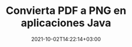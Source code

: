 ---
############################# Static ############################
layout: "autogen-gist"
date: 2021-10-02T14:22:14+03:00
draft: false
path: "es/total/java/conversion/pdf-to-png/"
other_out_formats: "DOC DOCX DOCM DOT DOTX DOTM TXT RTF HTML HTM MHTML MHT XLS XLSX XLSM XLSB XLT XLTX XLTM XLAM CSV TSV DIF SXC FODS PPT PPTX PPTM PPS PPSX PPSM POT POTX POTM ODT OTT OTP ODP ODS EMZ WMZ SVG SVGZ XPS TEX DCM WMF EMF BMP PNG GIF JPEG TIFF ICO WEBP JP2 TGA PSB PSD EPUB MD DICOM FODP JPG"
ad_headline: "Convertir PDF a PNG | Java"
ad_description: "La solución de conversión de documentos PDF a PNG más precisa para aplicaciones Java."

############################# Head ############################
head_title: "Convierta PDF a PNG en Java: API de conversión de PDF"
head_description: "Convierta PDF a PNG en aplicaciones Java. API de conversión rápida y precisa de PDF a PNG para Java para convertir PDF en documentos, imágenes y más de 100 formatos de archivo."

############################# Header ############################
title: "Convierta PDF a PNG en aplicaciones Java"
description: "Convierta archivos PDF a PNG en aplicaciones Java utilizando funciones flexibles de conversión de documentos para manipular la apariencia del formato del documento convertido. Convierta fácilmente todo el documento a la vez o elija páginas específicas del archivo PDF en función de los números de página o rangos de páginas seleccionados y convierta a una amplia gama de formatos de documentos compatibles, como documentos de procesamiento de Word, hojas de cálculo de Excel, presentaciones de PowerPoint, Photoshop, eBook, web e imágenes."

############################# SubMenu ############################
submenu:
    enable: false

############################# Content ############################
content:
    enable: true
    block:
    - title_left: "Cómo convertir PDF a PNG en Java"
      content_left: |
          Realice la conversión de archivos PDF a archivos PNG en Java mediante tres sencillos pasos. Usando el ejemplo de código a continuación: vea el documento convertido tal como está o reprodúzcalo para verlo como un archivo HTML sin instalar ningún software externo.

          -   Cree una nueva instancia de la clase **Converter** y cargue el archivo PDF
          -   Configure **ConvertOptions** para el tipo de archivo PNG
          -   Llame al método **Convert** de la instancia de la clase **Converter** para la conversión a PNG
          -   Establecer opciones para el visor HTML
          -   Cree un objeto **Viewer** para ver PNG convertido como HTML
          
      title_right: "Descargas e instrucciones de instalación"
      content_right: |
          Necesita los espacios de nombres `GroupDocs.Conversion` y `GroupDocs.Viewer` para convertir entre más de 100 documentos y formatos de archivo de imagen como PDF, Microsoft Word, Excel, PowerPoint, Project, Visio, Outlook, HTML y diagramas. Explore otras [API de Java para documentos de Office](https://products.conholdate.com/total/java/) que ofrece Conholdate.Total.
          
          Obtenga los archivos de ensamblaje respectivos de [descargas](https://downloads.conholdate.com/total/java) o busque el paquete completo de [Maven](https://repository.conholdate.com/webapp/#/artifacts/browse/tree/General/repo) para agregar `Conholdate.Total` directamente en su espacio de trabajo.
          
      gisthash: "1b2b5b5a97415ef538ac358347f27174"
      gistfile: "pdf-to-word-conversion-in-java-and-html-viewer.java"

    - title_left: "Convertir documentos PDF a Word en Java"
      content_left: |
          Se vuelve más fácil convertir de PDF a un documento de Word en aplicaciones basadas en Java con las API de Conholdate.Total. El archivo PDF se transforma perfectamente en un archivo de Word (DOCX) y es compatible con un conjunto adicional de funciones de formato de documentos para personalizar el diseño del archivo de salida según sus necesidades. Puede editar fácilmente el contenido, como texto, tablas, imágenes y listas del documento de Word convertido.

          -   Cree una nueva instancia de la clase **Converter** y cargue **PDF** como archivo de entrada
          -   Crear una instancia de **WordProcessingConvertOptions** como la opción d
          -   Llame al método **Convert** de la instancia de la clase **Converter** para la conversión a **DOCX**
          
      title_right: "Extracción de información del documento de origen"
      content_right: |
          La función de extracción de información de documentos no solo permite obtener la información básica sobre el archivo del documento de origen, sino que también admite la extracción de información valiosa específica del formato de archivo, como las fechas de inicio y finalización del proyecto de un archivo de Microsoft Project, cualquier restricción de impresión en un documento PDF, lista de carpetas encerradas en un archivo de datos de Outlook, etc.

          Convierta formatos de archivo de documentos populares en diferentes sistemas operativos como Windows, Linux o macOS mientras usa entornos de desarrollo como NetBeans, IntelliJ IDEA y Eclipse.
          
      gisthash: "1b2b5b5a97415ef538ac358347f27174"
      gistfile: "pdf-to-word-conversion.java"

    - title_left: "Convertir PDF a Excel en Java"
      content_left: |
          Convierta PDF en hojas de cálculo de Excel usando unas pocas líneas de código Java. El contenido de un archivo PDF se convierte en filas y columnas de una hoja de cálculo de Excel que se puede editar fácilmente según lo requiera. Un archivo PDF se puede convertir a estos formatos de hoja de cálculo (XLS, XLSX, XLSM, XLSB, XLTX, XLT), OpenDocument (ODS, OTS) y Apple iWork Numbers.

          -   Cree una nueva instancia de la clase **Converter** y cargue **PDF** como archivo de entrada
          -   Crea una instancia de **SpreadsheetConvertOptions** como la opción de conversión
          -   Llame al método **Convert** de la instancia de la clase **Converter** para la conversión a **XLSX**
        
      title_right: "Almacenamiento en caché de resultados de documentos convertidos"
      content_right: |
          En algunos casos, el tamaño del documento convertido es mayor y lleva tiempo convertirlo. La biblioteca de conversión de documentos ofrece la función de almacenamiento en caché para administrar de manera eficiente tales situaciones y acelerar el proceso de conversión repetitivo. Habilite la interfaz de ICache para que funcione con la implementación de caché personalizada utilizando el punto de extensión y controle la conversión de caché, como prefiera.

          El resultado de la conversión se guarda en la unidad local de forma predeterminada, pero se puede admitir cualquier tipo de almacenamiento en caché implementando las interfaces adecuadas, como Amazon S3, Dropbox, Google Drive, Windows Azure, Reddis o cualquier otra.
          
      gisthash: "1b2b5b5a97415ef538ac358347f27174"
      gistfile: "pdf-to-excel-conversion.java"

    - title_left: "Convertir PDF a PowerPoint en Java"
      content_left: |
          Convertir diapositivas de PDF a PowerPoint (PPT, PPTX) es más rápido con Conholdate.Total para las API de Java. Una vez convertido, puede editar fácilmente las presentaciones y diapositivas de PowerPoint en Microsoft PowerPoint.

          -   Cree una nueva instancia de la clase **Converter** y cargue **PDF** como archivo de entrada
          -   Crear una instancia de **PresentationConvertOptions** como la opción de conversión
          -   Llame al método **Convert** de la instancia de la clase **Converter** para la conversión a **PPTX**
          
      title_right: "Cargue y convierta documentos ubicados de forma remota"
      content_right: |
          Con Conholdate.Total para Java, los desarrolladores pueden cargar y convertir documentos desde varias ubicaciones remotas y recursos de almacenamiento de documentos en la nube, como Amazon S3, Microsoft Azure Blob, FTP, disco local, transmisión o una URL simple. Solo tiene que especificar el método para obtener un flujo de documentos ubicado de forma remota y luego pasarlo a la clase Converter como constructor.
          
          La [biblioteca de conversión de PDF de Java](https://products.groupdocs.com/conversion/java/) también admite la carga y conversión de documentos que están protegidos con una contraseña dentro de sus aplicaciones basadas en Java.
          
      gisthash: "1b2b5b5a97415ef538ac358347f27174"
      gistfile: "pdf-to-powerpoint-conversion.java"

    - title_left: "Convertir PDF a Imágenes en Java"
      content_left: |
          Convierta PDF a formatos de imagen como JPG, PNG, GIF, BMP, TIFF y muchos otros con una calidad y resolución de imagen precisas. Transforme todo el archivo PDF o elija entre algunas páginas seleccionadas para convertirlas en imágenes.

          -   Cree una nueva instancia de la clase **Converter** y cargue **PDF** como archivo de entrada
          -   Declare **SavePageStream** delegado para guardar la página del documento convertido en flujo
          -   Especifique **JPG** como el formato de salida deseado pasándole el objeto **ImageConvertOptions**
          -   Llame al método **Convert** de la instancia de la clase **Converter** para la conversión a **JPG**
          
      title_right: "Agregar marcas de agua de texto o imagen a los documentos"
      content_right: |
          Convierta con precisión documentos exactamente como el archivo original y aplique marcas de agua de texto o imagen a las páginas del documento convertido. Selle las marcas de agua de manera inteligente utilizando un conjunto de opciones de marcas de agua para administrar la fuente, el color, el ancho, la altura, el ángulo de rotación, la transparencia y colocar la marca de agua en el fondo de las páginas del documento.
          
          La detección automática del formato del documento de origen es otra función útil para recuperar la extensión del archivo en algunos casos en los que el archivo de origen se presenta en forma de flujo de bytes. Los desarrolladores también pueden obtener una lista completa de todos los formatos de conversión admitidos al convertir un documento a otro formato de archivo llamando al método **GetPossibleConversions** del objeto Converter.
          
      gisthash: "1b2b5b5a97415ef538ac358347f27174"
      gistfile: "pdf-to-image-conversion.java"

############################# About Formats ############################
about_formats:
    enable: false
############################# More Formats ############################
more_formats:
    enable: true
    auto: false
    other_out_formats: DOC DOCX DOCM DOT DOTX DOTM TXT RTF HTML HTM MHTML MHT XLS XLSX XLSM XLSB XLT XLTX XLTM XLAM CSV TSV DIF SXC FODS PPT PPTX PPTM PPS PPSX PPSM POT POTX POTM ODT OTT OTP ODP ODS EMZ WMZ SVG SVGZ XPS TEX DCM WMF EMF BMP PNG GIF JPEG TIFF ICO WEBP JP2 TGA PSB PSD EPUB MD DICOM FODP JPG
############################# Back to top ###############################
back_to_top:
  enable: true
---